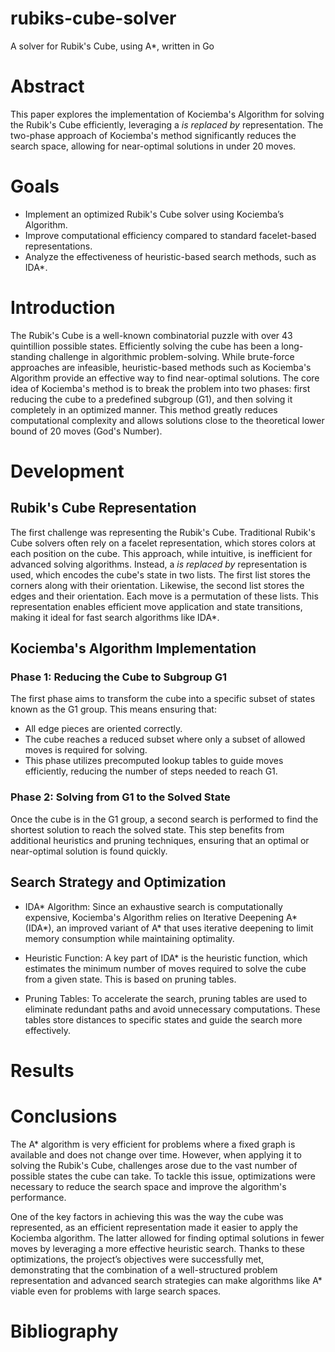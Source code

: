 # rubiks-cube-solver
A solver for Rubik's Cube, using A*, written in Go

# Abstract
This paper explores the implementation of Kociemba's Algorithm for solving the Rubik's Cube efficiently, 
leveraging a *is replaced by* representation. The two-phase approach of Kociemba's method significantly reduces 
the search space, allowing for near-optimal solutions in under 20 moves.

# Goals
* Implement an optimized Rubik's Cube solver using Kociemba’s Algorithm.
* Improve computational efficiency compared to standard facelet-based representations.
* Analyze the effectiveness of heuristic-based search methods, such as IDA*.

# Introduction
The Rubik's Cube is a well-known combinatorial puzzle with over 43 quintillion possible states. Efficiently 
solving the cube has been a long-standing challenge in algorithmic problem-solving. While brute-force approaches are 
infeasible, heuristic-based methods such as Kociemba's Algorithm provide an effective way to find near-optimal 
solutions. The core idea of Kociemba's method is to break the problem into two phases: first reducing the cube 
to a predefined subgroup (G1), and then solving it completely in an optimized manner. This method greatly reduces 
computational complexity and allows solutions close to the theoretical lower bound of 20 moves (God's Number).

# Development
## Rubik's Cube Representation
The first challenge was representing the Rubik's Cube. Traditional Rubik's Cube solvers often rely on a facelet 
representation, which stores colors at each position on the cube. This approach, while intuitive, is 
inefficient for advanced solving algorithms. Instead, a *is replaced by* representation is used, which encodes 
the cube's state in two lists. The first list stores the corners along with their orientation. Likewise, 
the second list stores the edges and their orientation. Each move is a permutation of these lists. This 
representation enables efficient  move application and state transitions, making it ideal for fast 
search algorithms like IDA*.

## Kociemba's Algorithm Implementation
### Phase 1: Reducing the Cube to Subgroup G1
The first phase aims to transform the cube into a specific subset of states known as the G1 group. 
This means ensuring that:
- All edge pieces are oriented correctly.
- The cube reaches a reduced subset where only a subset of allowed moves is required for solving.
- This phase utilizes precomputed lookup tables to guide moves efficiently, reducing the number of steps needed to reach G1.

### Phase 2: Solving from G1 to the Solved State
Once the cube is in the G1 group, a second search is performed to find the shortest solution to reach the solved state. 
This step benefits from additional heuristics and pruning techniques, ensuring that an optimal or near-optimal 
solution is found quickly.

## Search Strategy and Optimization
- IDA* Algorithm: Since an exhaustive search is computationally expensive, Kociemba's Algorithm relies on
Iterative Deepening A* (IDA*), an improved variant of A* that uses iterative deepening to limit memory
consumption while maintaining optimality.

- Heuristic Function: A key part of IDA* is the heuristic function, which estimates the minimum number
of moves required to solve the cube from a given state. This is based on pruning tables.

- Pruning Tables: To accelerate the search, pruning tables are used to eliminate redundant paths and
avoid unnecessary computations. These tables store distances to specific states and guide the search
more effectively.

# Results

# Conclusions
The A* algorithm is very efficient for problems where a fixed graph is available and does not change over time. However, when
applying it to solving the Rubik's Cube, challenges arose due to the vast number of possible states the cube can take. To tackle
this issue, optimizations were necessary to reduce the search space and improve the algorithm's performance.

One of the key factors in achieving this was the way the cube was represented, as an efficient representation made it easier to
apply the Kociemba algorithm. The latter allowed for finding optimal solutions in fewer moves by leveraging a more effective
heuristic search. Thanks to these optimizations, the project’s objectives were successfully met, demonstrating that the
combination of a well-structured problem representation and advanced search strategies can make algorithms like A* viable even for
problems with large search spaces.

# Bibliography




